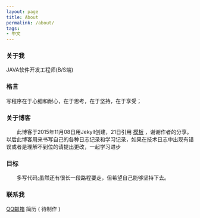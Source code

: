 ```yaml
---
layout: page
title: About
permalink: /about/
tags:
- 中文 
---
```


### 关于我
JAVA软件开发工程师(B/S端) 

### 格言
写程序在于心细和耐心，在于思考，在于坚持，在于享受；

### 关于博客

<p style="text-indent:2em">此博客于2015年11月08日用Jekyll创建，21日引用 <a href='https://github.com/lay1010'>模板</a> ，谢谢作者的分享。以后此博客用来书写自己的各种日志记录和学习记录，如果在技术日志中出现有错误或者是理解不到位的请提出更改，一起学习进步</p>

### 目标
<p style="text-indent:2em">多写代码;虽然还有很长一段路程要走，但希望自己能够坚持下去。</p>

### 联系我
[QQ邮箱](mailto:276602624@QQ.com)	简历 ( 待制作 ) 
